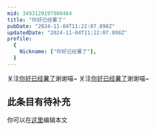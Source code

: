```yaml
---
mid: 3493129197980464
title: "你好已经薯了"
pubDate: "2024-11-04T11:22:07.898Z"
updatedDate: "2024-11-04T11:22:07.898Z"
profile:
  {
    Nickname: ["你好已经薯了"],
  }
---
```


关注[你好已经薯了](https://space.bilibili.com/3493129197980464)谢谢喵~ 关注[你好已经薯了](https://space.bilibili.com/3493129197980464)谢谢喵~

## 此条目有待补充
你可以在[这里](https://github.com/Yuhanawa/VTuber.ICU-Content/edit/master/v/你好已经薯了/index.md)编辑本文
